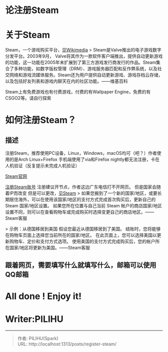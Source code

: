 # 论注册Steam

# 关于Steam
Steam，一个游戏购买平台，[见Wikimedia](https://zh.m.wikipedia.org/zh-cn/Steam)
&gt; Steam是Valve推出的电子游戏数字分发平台。2003年9月， Valve将其作为一款软件客户端推出，提供自动更新游戏的功能，这一功能在2005年末扩展到了第三方游戏发行商发行的作品。Steam集合了多种功能，如数字版权管理（DRM）、游戏服务器匹配和反作弊系统，以及社交网络和游戏流媒体服务。Steam还为用户提供自动更新游戏、游戏存档云存储，以及包括好友列表和游戏内聊天在内的社区功能。——维基百科

Steam上有免费游戏也有付费游戏，付费的有Wallpaper Engine，免费的有CSGO2等。请自行探索

# 如何注册Steam？
## 描述
注册Steam，推荐使用PC设备，Linux，Windows，macOS均可（吧？）作者使用的是Arch Linux&#43;Firefox
手机端使用了via和Firefox nightly都无法注册，卡在人机验证（反复提示未完成人机验证）

[Steam官网](https://store.steampowered.com/)

[注册Steam账号](https://store.steampowered.com/join)
注册建议开节点，作者这边广东电信打不开网页。
但是国家会随着IP而改变
但是可以更改，[见Steam](https://help.steampowered.com/zh-cn/faqs/view/2B3F-DAEF-846B-A0E8)
&gt; 如果您搬到了一个新的国家/地区，或要长期居住海外，可以在使用该国家/地区的支付方式完成首次购买后，更新自己的 Steam 国家/地区设置。 如果您所在位置与自己当前 Steam 帐户的商店国家/地区设置不同，则可以在查看购物车或完成购买时选择变更自己的商店地区。——Steam客服

&gt; 示例：从德国移居到美国
假设您最近从德国移居到了美国。 结账时，您将能够在购物车页面上选择您当前所在的国家/地区。 在此页面上，您可以选择美国以更新购物车、定价和支付方式选项。 使用美国的支付方式完成购买后，您的帐户所在国家/地区将更新为美国。——Steam客服

## 跟着网页，需要填写什么就填写什么，邮箱可以使用QQ邮箱

# All done ! Enjoy it!
# Writer:PILIHU


---

> 作者: PILIHU(Spark)  
> URL: http://localhost:1313/posts/register-steam/  

